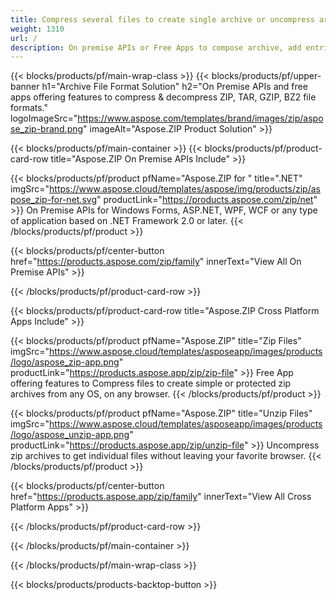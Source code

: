 ```yaml
---
title: Compress several files to create single archive or uncompress archives 
weight: 1310
url: /
description: On premise APIs or Free Apps to compose archive, add entries or delete entries from existing archives. Encrypt using ZipCrypto or AES128, 192 and AES256.
---
```


{{< blocks/products/pf/main-wrap-class >}}
{{< blocks/products/pf/upper-banner h1="Archive File Format Solution" h2="On Premise APIs and free apps offering features to compress & decompress ZIP, TAR, GZIP, BZ2 file formats." logoImageSrc="https://www.aspose.com/templates/brand/images/zip/aspose_zip-brand.png" imageAlt="Aspose.ZIP Product Solution" >}}

{{< blocks/products/pf/main-container >}}
{{< blocks/products/pf/product-card-row title="Aspose.ZIP On Premise APIs Include" >}}

{{< blocks/products/pf/product pfName="Aspose.ZIP for " title=".NET" imgSrc="https://www.aspose.cloud/templates/aspose/img/products/zip/aspose_zip-for-net.svg" productLink="https://products.aspose.com/zip/net" >}}
On Premise APIs for Windows Forms, ASP.NET, WPF, WCF or any type of application based on .NET Framework 2.0 or later.
{{< /blocks/products/pf/product >}}

{{< blocks/products/pf/center-button href="https://products.aspose.com/zip/family" innerText="View All On Premise APIs" >}}

{{< /blocks/products/pf/product-card-row >}}

{{< blocks/products/pf/product-card-row title="Aspose.ZIP Cross Platform Apps Include" >}}

{{< blocks/products/pf/product pfName="Aspose.ZIP" title="Zip Files" imgSrc="https://www.aspose.cloud/templates/asposeapp/images/products/logo/aspose_zip-app.png" productLink="https://products.aspose.app/zip/zip-file" >}}
Free App offering features to Compress files to create simple or protected zip archives from any OS, on any browser.
{{< /blocks/products/pf/product >}}

{{< blocks/products/pf/product pfName="Aspose.ZIP" title="Unzip Files" imgSrc="https://www.aspose.cloud/templates/asposeapp/images/products/logo/aspose_unzip-app.png" productLink="https://products.aspose.app/zip/unzip-file" >}}
Uncompress zip archives to get individual files without leaving your favorite browser.
{{< /blocks/products/pf/product >}}

{{< blocks/products/pf/center-button href="https://products.aspose.app/zip/family" innerText="View All Cross Platform Apps" >}}

{{< /blocks/products/pf/product-card-row >}}

{{< /blocks/products/pf/main-container >}}


{{< /blocks/products/pf/main-wrap-class >}}

{{< blocks/products/products-backtop-button >}}